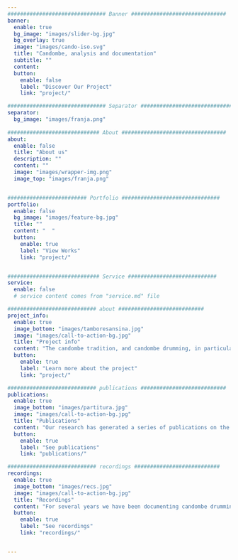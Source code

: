 ```yaml
---
############################### Banner ##############################
banner:
  enable: true
  bg_image: "images/slider-bg.jpg"
  bg_overlay: true
  image: "images/cando-iso.svg"
  title: "Candombe, analysis and documentation"
  subtitle: ""
  content: 
  button:
    enable: false
    label: "Discover Our Project"
    link: "project/"

############################### Separator ##############################
separator:
  bg_image: "images/franja.png"
  
############################# About #################################
about:
  enable: false
  title: "About us"
  description: ""
  content: ""
  image: "images/wrapper-img.png"
  image_top: "images/franja.png"


######################### Portfolio ###############################
portfolio:
  enable: false
  bg_image: "images/feature-bg.jpg"
  title: ""
  content: "  "
  button:
    enable: true
    label: "View Works"
    link: "project/"


############################# Service ############################
service:
  enable: false
  # service content comes from "service.md" file

############################ about ###########################
project_info:
  enable: true
  image_bottom: "images/tamboresansina.jpg"
  image: "images/call-to-action-bg.jpg"
  title: "Project info"
  content: "The candombe tradition, and candombe drumming, in particular, constitute an essential feature of Uruguayan culture. The purpose of this project is to document and analyse various aspects of candombe drumming."
  button:
    enable: true
    label: "Learn more about the project"
    link: "project/"

############################ publications ###########################
publications:
  enable: true
  image_bottom: "images/partitura.jpg"
  image: "images/call-to-action-bg.jpg"
  title: "Publications"
  content: "Our research has generated a series of publications on the analysis of various technical and rhythmic aspects of candombe drumming."
  button:
    enable: true
    label: "See publications"
    link: "publications/"

############################ recordings ###########################
recordings:
  enable: true
  image_bottom: "images/recs.jpg"
  image: "images/call-to-action-bg.jpg"
  title: "Recordings"
  content: "For several years we have been documenting candombe drumming in recording sessions with recognized referents of the candombe tradition from the Sur, Palermo, and Cordón Norte neighborhoods."
  button:
    enable: true
    label: "See recordings"
    link: "recordings/"


---
```

